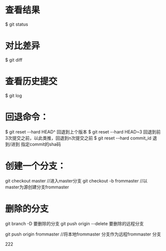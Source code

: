 # 查看结果
$ git status
# 对比差异
$ git diff
# 查看历史提交
$ git log
# 回退命令：
$ git reset --hard HEAD^         回退到上个版本
$ git reset --hard HEAD~3        回退到前3次提交之前，以此类推，回退到n次提交之前
$ git reset --hard commit_id     退到/进到 指定commit的sha码
# 创建一个分支：
git checkout master //进入master分支
git checkout -b frommaster //以master为源创建分支frommaster
# 删除的分支
git branch -D  要删除的分支
git push origin  --delete     要删除的远程分支


git push origin frommaster //将本地frommaster 分支作为远程frommaster 分支

222
